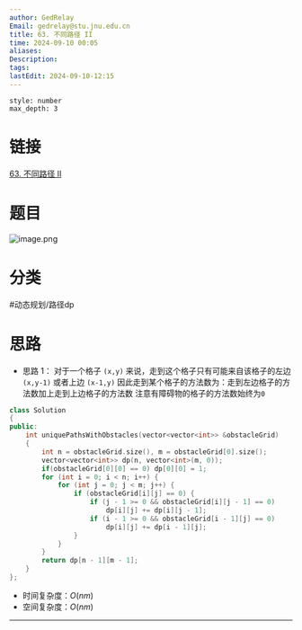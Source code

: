 ```yaml
---
author: GedRelay
Email: gedrelay@stu.jnu.edu.cn
title: 63. 不同路径 II
time: 2024-09-10 00:05
aliases: 
Description: 
tags: 
lastEdit: 2024-09-10-12:15
---
```


```toc
style: number
max_depth: 3
```

# 链接
[63. 不同路径 II](https://leetcode.cn/problems/unique-paths-ii/) 

# 题目
![image.png](https://ged-pic-bed.oss-cn-guangzhou.aliyuncs.com/img/202409100005119.png)


# 分类
#动态规划/路径dp 

# 思路
- 思路 1：
对于一个格子 `(x,y)` 来说，走到这个格子只有可能来自该格子的左边 `(x,y-1)` 或者上边 `(x-1,y)` 
因此走到某个格子的方法数为：走到左边格子的方法数加上走到上边格子的方法数
注意有障碍物的格子的方法数始终为`0`


```cpp
class Solution
{
public:
    int uniquePathsWithObstacles(vector<vector<int>> &obstacleGrid)
    {
        int n = obstacleGrid.size(), m = obstacleGrid[0].size();
        vector<vector<int>> dp(n, vector<int>(m, 0));
        if(obstacleGrid[0][0] == 0) dp[0][0] = 1;
        for (int i = 0; i < n; i++) {
            for (int j = 0; j < m; j++) {
                if (obstacleGrid[i][j] == 0) {
                    if (j - 1 >= 0 && obstacleGrid[i][j - 1] == 0)
                        dp[i][j] += dp[i][j - 1];
                    if (i - 1 >= 0 && obstacleGrid[i - 1][j] == 0)
                        dp[i][j] += dp[i - 1][j];
                }
            }
        }
        return dp[n - 1][m - 1];
    }
};
```


- 时间复杂度：${O\left( nm \right)  }$ 
- 空间复杂度：${O\left( nm \right)  }$ 


---

